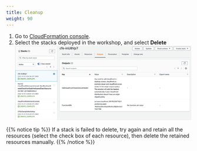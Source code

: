 ```yaml
---
title: Cleanup 
weight: 90
---
```


1. Go to [CloudFormation console](https://console.aws.amazon.com/CloudFormation).
2. Select the stacks deployed in the workshop, and select **Delete**
   ![CloudFormation Delete](../images/stack-delete.png)



{{% notice tip %}}
If a stack is failed to delete, try again and retain all the resources (select the check box of each resource),  then delete the retained resources manually.
{{% /notice %}}

      
      

